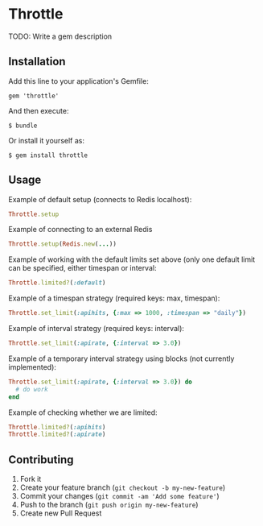 # Throttle

TODO: Write a gem description

## Installation

Add this line to your application's Gemfile:

    gem 'throttle'

And then execute:

    $ bundle

Or install it yourself as:

    $ gem install throttle

## Usage

Example of default setup (connects to Redis localhost):

```ruby
Throttle.setup
```

Example of connecting to an external Redis

```ruby
Throttle.setup(Redis.new(...))
```

Example of working with the default limits set above (only one default
limit can be specified, either timespan or interval:

```ruby
Throttle.limited?(:default)
```

Example of a timespan strategy (required keys: max, timespan):

```ruby
Throttle.set_limit(:apihits, {:max => 1000, :timespan => "daily"})
```

Example of interval strategy (required keys: interval):

```ruby
Throttle.set_limit(:apirate, {:interval => 3.0})
```

Example of a temporary interval strategy using blocks (not currently implemented):

```ruby
Throttle.set_limit(:apirate, {:interval => 3.0}) do
  # do work
end
```

Example of checking whether we are limited:

```ruby
Throttle.limited?(:apihits)
Throttle.limited?(:apirate)
```

## Contributing

1. Fork it
2. Create your feature branch (`git checkout -b my-new-feature`)
3. Commit your changes (`git commit -am 'Add some feature'`)
4. Push to the branch (`git push origin my-new-feature`)
5. Create new Pull Request
